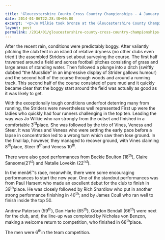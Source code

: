 ```yaml
---

title: 'Gloucestershire County Cross Country Championships - 4 January 2014'
date: 2014-01-06T22:28:48+00:00
excerpt: '<p>Jo Wilkie took bronze at the Gloucestershire County Championships and the women took silver in the team contest in another successful day for Stridersâ€™ ladies at the Gloucestershire County Championships at Blackbridge on Saturday.</p>'
layout: post
permalink: /2014/01/gloucestershire-county-cross-country-championships-4-january-2014/
---
```

After the recent rain, conditions were predictably boggy. After valiantly pitching the club tent in an island of relative dryness (no other clubs even tried!) the assembled Striders set about surveying the course. The first half traversed around a field and across football pitches consisting of grass and large areas of standing water. Then followed a plunge into a ditch (swiftly dubbed &#8220;the Mudslide&#8221; in an impressive display of Strider gallows humour) and the second half of the course through woods and around a running track. This second half of the course consisted of pure mud and it quickly became clear that the boggy start around the field was actually as good as it was likely to get.

With the exceptionally tough conditions underfoot deterring many from running, the Striders were nevertheless well represented First up were the ladies who quickly had four runners challenging in the top ten. Leading the way was Jo Wilkie who ran strongly from the outset and finished in a comfortable 3<sup>rd</sup>place. She was followed by the trio of Vines, Veness and Steer. It was Vines and Veness who were setting the early pace before a lapse in concentration led to a wrong turn which saw them lose ground. In the final lap, however, they managed to recover ground, with Vines claiming 8<sup>th</sup>place, Steer 9<sup>th</sup>and Veness 10<sup>th</sup>.

There were also good performances from Beckie Boulton (18<sup>th</sup>), Claire Sansome(21<sup>st</sup>) and Natalie Lovekin (22<sup>nd</sup>).

In the menâ€™s race, meanwhile, there were some encouraging performances to start the new year. One of the standout performances was from Paul Harsent who made an excellent debut for the club to finish in 39<sup>th</sup>place. He was closely followed by Rich Shardlow who put in another strong performance finishing in 40<sup>th</sup>; and by James Coull who ran well to finish inside the top 50.

Andrew Paterson (59<sup>th</sup>), Dan Harte (65<sup>th</sup>), Gordon Bendall (66<sup>th</sup>) were next for the club, and, the line-up was completed by Nicholas von Benzon, making a welcome return to competition, who finished in 68<sup>th</sup>place.

The men were 6<sup>th</sup>in the team competition.</p>